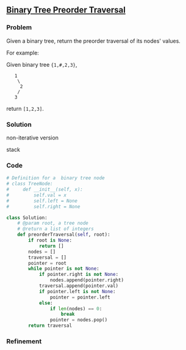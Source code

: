 ## [Binary Tree Preorder Traversal](https://oj.leetcode.com/problems/binary-tree-preorder-traversal/)

### Problem

Given a binary tree, return the preorder traversal of its nodes' values.

For example:

Given binary tree `{1,#,2,3}`,

```
   1
    \
     2
    /
   3
```

return `[1,2,3]`.

### Solution

non-iterative version

stack

### Code

``` python
# Definition for a  binary tree node
# class TreeNode:
#     def __init__(self, x):
#         self.val = x
#         self.left = None
#         self.right = None

class Solution:
    # @param root, a tree node
    # @return a list of integers
    def preorderTraversal(self, root):
        if root is None:
            return []
        nodes = []
        traversal = []
        pointer = root
        while pointer is not None:
            if pointer.right is not None:
                nodes.append(pointer.right)
            traversal.append(pointer.val)
            if pointer.left is not None:
                pointer = pointer.left
            else:
                if len(nodes) == 0:
                    break
                pointer = nodes.pop()
        return traversal

```

### Refinement
